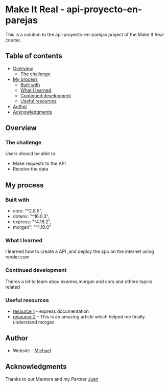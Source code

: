 # Make It Real - api-proyecto-en-parejas

This is a solution to the api-proyecto-en-parejas project of the Make It Real course.

## Table of contents

- [Overview](#overview)
  - [The challenge](#the-challenge)
- [My process](#my-process)
  - [Built with](#built-with)
  - [What I learned](#what-i-learned)
  - [Continued development](#continued-development)
  - [Useful resources](#useful-resources)
- [Author](#author)
- [Acknowledgments](#acknowledgments)


## Overview

### The challenge

Users should be able to:

- Make requests to the API
- Receive the data

## My process

### Built with

- cors: "^2.8.5",
- dotenv: "^16.0.3",
- express: "^4.18.2",
- morgan": "^1.10.0"

### What I learned

I learned how to create a API ,and deploy the app on the internet using render.com

### Continued development

Theres a lot to learn abou express,morgan and cors and others topics related

### Useful resources

- [resource 1](https://expressjs.com/es/) - express documentation
- [resource 2](https://signoz.io/blog/morgan-logger/) - This is an amazing article which helped me finally understand morgan 
## Author

- Website - [Michael](https://github.com/Mike2020x?tab=repositories)

## Acknowledgments
Thanks to our Mentors and my Partner [Juan](https://github.com/juanxavier357)
